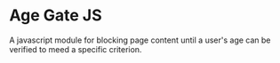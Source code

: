 # Age Gate JS

A javascript module for blocking page content until a user's age can be verified to meed a specific criterion.
